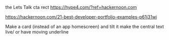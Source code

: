 the Lets Talk cta rect https://hype4.com/?ref=hackernoon.com


https://hackernoon.com/21-best-developer-portfolio-examples-p61j31wi

Make a card (instead of an app homescreen) and tilt it
make the central text live/ or have moving underline